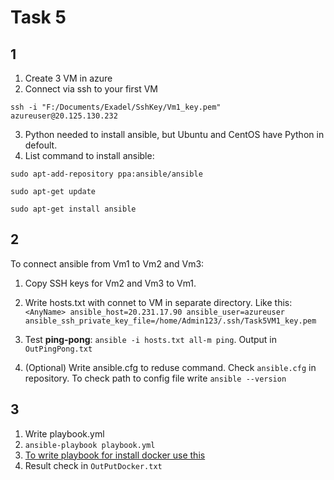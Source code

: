 
# Task 5

## 1 

1. Create 3 VM in azure
2. Connect via ssh to your first VM

`ssh -i "F:/Documents/Exadel/SshKey/Vm1_key.pem" azureuser@20.125.130.232`

3. Python needed to install ansible, but Ubuntu and CentOS have Python in defoult. 
4. List command to install ansible:

`sudo apt-add-repository ppa:ansible/ansible`

`sudo apt-get update`

`sudo apt-get install ansible`

## 2

To connect ansible from Vm1 to Vm2 and Vm3:
1. Copy SSH keys for Vm2 and Vm3 to Vm1.
2. Write hosts.txt with connet to VM in separate directory. Like this:
`<AnyName> ansible_host=20.231.17.90 ansible_user=azureuser ansible_ssh_private_key_file=/home/Admin123/.ssh/Task5VM1_key.pem`
3. Test __ping-pong__: 
`ansible -i hosts.txt all-m ping`. Output in `OutPingPong.txt`

4. (Optional) Write ansible.cfg to reduse command. Check `ansible.cfg` in repository. To check path to config file write `ansible --version`

## 3

1. Write playbook.yml 
2. `ansible-playbook playbook.yml`
3. [To write playbook for install docker use this](https://tutorials.releaseworksacademy.com/learn/installing-docker-on-ubuntu-with-ansible)
4. Result check in `OutPutDocker.txt`